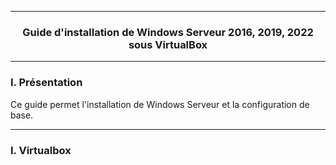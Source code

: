 ----------------------------------------------------------------------------------------------------------------------------------------------------------------------------
### <p align='center'> Guide d'installation de Windows Serveur 2016, 2019, 2022 sous VirtualBox</p>

----------------------------------------------------------------------------------------------------------------------------------------------------------------------------
### I. Présentation
Ce guide permet l'installation de Windows Serveur et la configuration de base.
<br />


----------------------------------------------------------------------------------------------------------------------------------------------------------------------------
### I. Virtualbox
